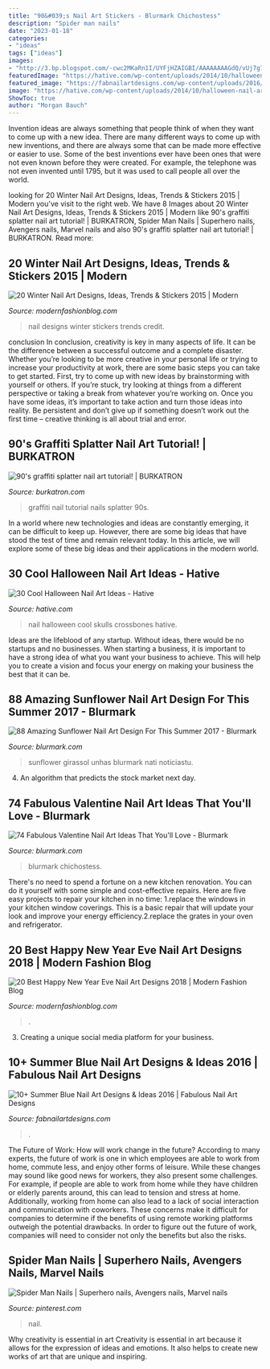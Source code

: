 ```yaml
---
title: "90&#039;s Nail Art Stickers - Blurmark Chichostess"
description: "Spider man nails"
date: "2023-01-18"
categories:
- "ideas"
tags: ["ideas"]
images:
- "http://3.bp.blogspot.com/-cwc2MKaRn1I/UYFjHZAIGBI/AAAAAAAAGdQ/vUj7g76aThk/s1600/5a.jpg"
featuredImage: "https://hative.com/wp-content/uploads/2014/10/halloween-nail-art-ideas/17-skulls-crossbones.jpg"
featured_image: "https://fabnailartdesigns.com/wp-content/uploads/2016/05/10-Summer-Blue-Nail-Art-Designs-Ideas-2016-9.jpg"
image: "https://hative.com/wp-content/uploads/2014/10/halloween-nail-art-ideas/17-skulls-crossbones.jpg"
ShowToc: true
author: "Morgan Bauch"
---
```



Invention ideas are always something that people think of when they want to come up with a new idea. There are many different ways to come up with new inventions, and there are always some that can be made more effective or easier to use. Some of the best inventions ever have been ones that were not even known before they were created. For example, the telephone was not even invented until 1795, but it was used to call people all over the world.

	

		
looking for 20 Winter Nail Art Designs, Ideas, Trends &amp; Stickers 2015 | Modern you've visit to the right web. We have 8 Images about 20 Winter Nail Art Designs, Ideas, Trends &amp; Stickers 2015 | Modern like 90&#039;s graffiti splatter nail art tutorial! | BURKATRON, Spider Man Nails | Superhero nails, Avengers nails, Marvel nails and also 90&#039;s graffiti splatter nail art tutorial! | BURKATRON. Read more:
		
    
## 20 Winter Nail Art Designs, Ideas, Trends &amp; Stickers 2015 | Modern

<img loading=lazy src="http://modernfashionblog.com/wp-content/uploads/2015/01/20-Winter-Nail-Art-Designs-Ideas-Trends-Stickers-2015-12.jpg" onerror="this.onerror=null;this.src='https://tse3.mm.bing.net/th?id=OIP.Za8rqLX-mCwYHXKEIs9lywHaKA&amp;pid=15.1';" alt="20 Winter Nail Art Designs, Ideas, Trends &amp; Stickers 2015 | Modern">

_Source: modernfashionblog.com_

>nail designs winter stickers trends credit. 

	

conclusion
In conclusion, creativity is key in many aspects of life. It can be the difference between a successful outcome and a complete disaster. Whether you’re looking to be more creative in your personal life or trying to increase your productivity at work, there are some basic steps you can take to get started.
First, try to come up with new ideas by brainstorming with yourself or others. If you’re stuck, try looking at things from a different perspective or taking a break from whatever you’re working on. Once you have some ideas, it’s important to take action and turn those ideas into reality. Be persistent and don’t give up if something doesn’t work out the first time – creative thinking is all about trial and error.

    
## 90&#039;s Graffiti Splatter Nail Art Tutorial! | BURKATRON

<img loading=lazy src="http://3.bp.blogspot.com/-cwc2MKaRn1I/UYFjHZAIGBI/AAAAAAAAGdQ/vUj7g76aThk/s1600/5a.jpg" onerror="this.onerror=null;this.src='https://tse1.mm.bing.net/th?id=OIP.zekGp_viaFQfPt1plEFyuQHaLD&amp;pid=15.1';" alt="90&#039;s graffiti splatter nail art tutorial! | BURKATRON">

_Source: burkatron.com_

>graffiti nail tutorial nails splatter 90s. 

	

In a world where new technologies and ideas are constantly emerging, it can be difficult to keep up. However, there are some big ideas that have stood the test of time and remain relevant today. In this article, we will explore some of these big ideas and their applications in the modern world.

    
## 30 Cool Halloween Nail Art Ideas - Hative

<img loading=lazy src="https://hative.com/wp-content/uploads/2014/10/halloween-nail-art-ideas/17-skulls-crossbones.jpg" onerror="this.onerror=null;this.src='https://tse4.mm.bing.net/th?id=OIP.LlF5UveEHhWXtweOhUSu5gHaKZ&amp;pid=15.1';" alt="30 Cool Halloween Nail Art Ideas - Hative">

_Source: hative.com_

>nail halloween cool skulls crossbones hative. 

	

Ideas are the lifeblood of any startup. Without ideas, there would be no startups and no businesses. When starting a business, it is important to have a strong idea of what you want your business to achieve. This will help you to create a vision and focus your energy on making your business the best that it can be.

    
## 88 Amazing Sunflower Nail Art Design For This Summer 2017 - Blurmark

<img loading=lazy src="https://www.blurmark.com/wp-content/uploads/2017/01/Sunflower-on-glitter-base.jpg" onerror="this.onerror=null;this.src='https://tse2.mm.bing.net/th?id=OIP.478CbLQZqeXI9fxYp0-lLgHaF7&amp;pid=15.1';" alt="88 Amazing Sunflower Nail Art Design For This Summer 2017 - Blurmark">

_Source: blurmark.com_

>sunflower girassol unhas blurmark nati noticiastu. 

	

4. An algorithm that predicts the stock market next day.

    
## 74 Fabulous Valentine Nail Art Ideas That You&#039;ll Love - Blurmark

<img loading=lazy src="https://www.blurmark.com/wp-content/uploads/2017/01/Fresh-Love-Hearts.jpg" onerror="this.onerror=null;this.src='https://tse3.mm.bing.net/th?id=OIP.gVwbOC-ZSrSloZyGcC3z4gHaHa&amp;pid=15.1';" alt="74 Fabulous Valentine Nail Art Ideas That You&#039;ll Love - Blurmark">

_Source: blurmark.com_

>blurmark chichostess. 

	

There's no need to spend a fortune on a new kitchen renovation. You can do it yourself with some simple and cost-effective repairs. Here are five easy projects to repair your kitchen in no time: 1.replace the windows in your kitchen window coverings. This is a basic repair that will update your look and improve your energy efficiency.2.replace the grates in your oven and refrigerator.

    
## 20 Best Happy New Year Eve Nail Art Designs 2018 | Modern Fashion Blog

<img loading=lazy src="https://modernfashionblog.com/wp-content/uploads/2017/11/20-Best-Happy-New-Year-Eve-Nail-Art-Designs-2018-12.gif" onerror="this.onerror=null;this.src='https://tse3.mm.bing.net/th?id=OIP.6JVXiSEnj89Al6gbgjhOowHaJ4&amp;pid=15.1';" alt="20 Best Happy New Year Eve Nail Art Designs 2018 | Modern Fashion Blog">

_Source: modernfashionblog.com_

>. 

	

3. Creating a unique social media platform for your business.

    
## 10+ Summer Blue Nail Art Designs &amp; Ideas 2016 | Fabulous Nail Art Designs

<img loading=lazy src="https://fabnailartdesigns.com/wp-content/uploads/2016/05/10-Summer-Blue-Nail-Art-Designs-Ideas-2016-9.jpg" onerror="this.onerror=null;this.src='https://tse1.mm.bing.net/th?id=OIP.OT0t7TXiPLMncMACkzBOXQHaMJ&amp;pid=15.1';" alt="10+ Summer Blue Nail Art Designs &amp; Ideas 2016 | Fabulous Nail Art Designs">

_Source: fabnailartdesigns.com_

>. 

	

The Future of Work: How will work change in the future?
According to many experts, the future of work is one in which employees are able to work from home, commute less, and enjoy other forms of leisure. While these changes may sound like good news for workers, they also present some challenges. For example, if people are able to work from home while they have children or elderly parents around, this can lead to tension and stress at home. Additionally, working from home can also lead to a lack of social interaction and communication with coworkers. These concerns make it difficult for companies to determine if the benefits of using remote working platforms outweigh the potential drawbacks. In order to figure out the future of work, companies will need to consider not only the benefits but also the risks.

    
## Spider Man Nails | Superhero Nails, Avengers Nails, Marvel Nails

<img loading=lazy src="https://i.pinimg.com/736x/86/11/f7/8611f79318b6fd84fd9d6fbecaaac944--spiderman-face-superhero-nails.jpg" onerror="this.onerror=null;this.src='https://tse1.mm.bing.net/th?id=OIP.R2DDOBTRzTUfbb8E8sFGQwHaKW&amp;pid=15.1';" alt="Spider Man Nails | Superhero nails, Avengers nails, Marvel nails">

_Source: pinterest.com_

>nail. 

	

Why creativity is essential in art
Creativity is essential in art because it allows for the expression of ideas and emotions. It also helps to create new works of art that are unique and inspiring.

